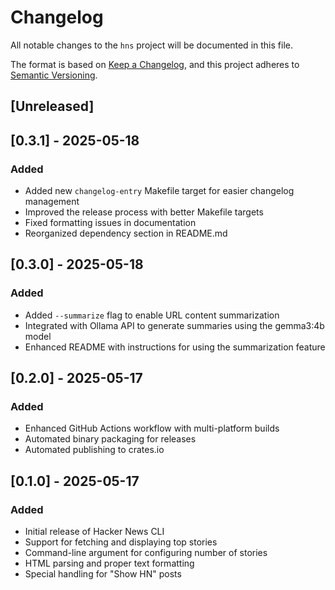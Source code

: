 # Changelog

All notable changes to the `hns` project will be documented in this file.

The format is based on [Keep a Changelog](https://keepachangelog.com/en/1.0.0/),
and this project adheres to [Semantic Versioning](https://semver.org/spec/v2.0.0.html).

## [Unreleased]

## [0.3.1] - 2025-05-18
### Added
- Added new `changelog-entry` Makefile target for easier changelog management
- Improved the release process with better Makefile targets
- Fixed formatting issues in documentation
- Reorganized dependency section in README.md

## [0.3.0] - 2025-05-18
### Added 
- Added `--summarize` flag to enable URL content summarization
- Integrated with Ollama API to generate summaries using the gemma3:4b model
- Enhanced README with instructions for using the summarization feature 

## [0.2.0] - 2025-05-17
### Added
- Enhanced GitHub Actions workflow with multi-platform builds
- Automated binary packaging for releases
- Automated publishing to crates.io

## [0.1.0] - 2025-05-17
### Added
- Initial release of Hacker News CLI
- Support for fetching and displaying top stories
- Command-line argument for configuring number of stories
- HTML parsing and proper text formatting
- Special handling for "Show HN" posts

